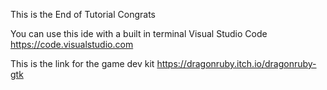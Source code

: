This is the End of Tutorial Congrats

You can use this ide with a built in terminal
Visual Studio Code
https://code.visualstudio.com

This is the link for the  game dev kit
https://dragonruby.itch.io/dragonruby-gtk